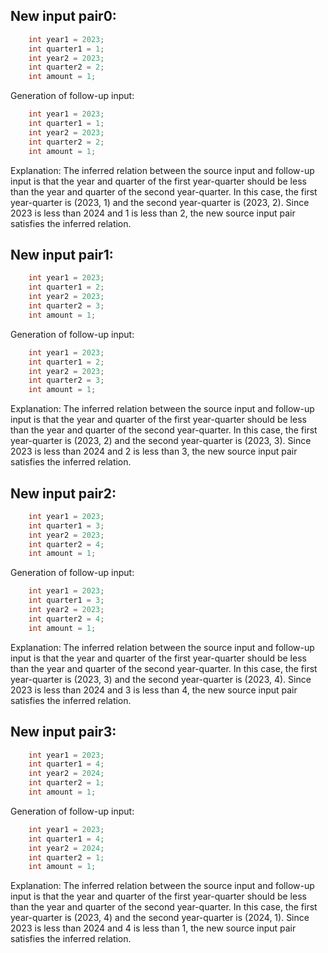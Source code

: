 ## New input pair0:
```java
    int year1 = 2023;
    int quarter1 = 1;
    int year2 = 2023;
    int quarter2 = 2;
    int amount = 1;
```
Generation of follow-up input:
```java
    int year1 = 2023;
    int quarter1 = 1;
    int year2 = 2023;
    int quarter2 = 2;
    int amount = 1;
```
Explanation: The inferred relation between the source input and follow-up input is that the year and quarter of the first year-quarter should be less than the year and quarter of the second year-quarter. In this case, the first year-quarter is (2023, 1) and the second year-quarter is (2023, 2). Since 2023 is less than 2024 and 1 is less than 2, the new source input pair satisfies the inferred relation.

## New input pair1:
```java
    int year1 = 2023;
    int quarter1 = 2;
    int year2 = 2023;
    int quarter2 = 3;
    int amount = 1;
```
Generation of follow-up input:
```java
    int year1 = 2023;
    int quarter1 = 2;
    int year2 = 2023;
    int quarter2 = 3;
    int amount = 1;
```
Explanation: The inferred relation between the source input and follow-up input is that the year and quarter of the first year-quarter should be less than the year and quarter of the second year-quarter. In this case, the first year-quarter is (2023, 2) and the second year-quarter is (2023, 3). Since 2023 is less than 2024 and 2 is less than 3, the new source input pair satisfies the inferred relation.

## New input pair2:
```java
    int year1 = 2023;
    int quarter1 = 3;
    int year2 = 2023;
    int quarter2 = 4;
    int amount = 1;
```
Generation of follow-up input:
```java
    int year1 = 2023;
    int quarter1 = 3;
    int year2 = 2023;
    int quarter2 = 4;
    int amount = 1;
```
Explanation: The inferred relation between the source input and follow-up input is that the year and quarter of the first year-quarter should be less than the year and quarter of the second year-quarter. In this case, the first year-quarter is (2023, 3) and the second year-quarter is (2023, 4). Since 2023 is less than 2024 and 3 is less than 4, the new source input pair satisfies the inferred relation.

## New input pair3:
```java
    int year1 = 2023;
    int quarter1 = 4;
    int year2 = 2024;
    int quarter2 = 1;
    int amount = 1;
```
Generation of follow-up input:
```java
    int year1 = 2023;
    int quarter1 = 4;
    int year2 = 2024;
    int quarter2 = 1;
    int amount = 1;
```
Explanation: The inferred relation between the source input and follow-up input is that the year and quarter of the first year-quarter should be less than the year and quarter of the second year-quarter. In this case, the first year-quarter is (2023, 4) and the second year-quarter is (2024, 1). Since 2023 is less than 2024 and 4 is less than 1, the new source input pair satisfies the inferred relation.
